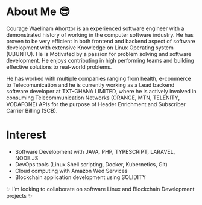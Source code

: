 # About Me 😎
Courage Waelinam Ahorttor is an experienced software engineer with a demonstrated history of working in the computer software industry. He has proven to be very efficient in both frontend and backend aspect of software development with extensive Knowledge on Linux Operating system (UBUNTU). He is Motivated by a passion for problem solving and software development. He enjoys contributing in high performing teams and building effective solutions to real-world problems.

He has worked with multiple companies ranging from health, e-commerce to Telecomunication and he is currently working as a Lead backend software developer at TXT-GHANA LIMITED, where he is actively involved in consuming Telecommunication Networks (ORANGE, MTN, TELENITY, VODAFONE) APIs for the purpose of Header Enrichment and Subscriber Carrier Billing (SCB).

# Interest
- Software Development with JAVA, PHP, TYPESCRIPT, LARAVEL, NODE.JS
- DevOps tools (Linux Shell scripting, Docker, Kubernetics, Git)
- Cloud computing with Amazon Wed Services
- Blockchain application development using SOLIDITY

 ✨ I’m looking to collaborate on software Linux and Blockchain Development projects ✨

<!---
courageWae/courageWae is a ✨ special ✨ repository because its `README.md` (this file) appears on your GitHub profile.
You can click the Preview link to take a look at your changes.
--->
